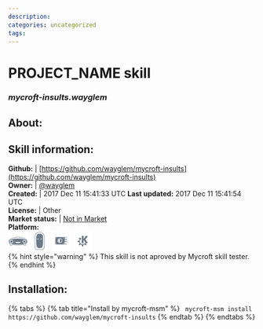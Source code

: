 ```yaml
--- 
description: 
categories: uncategorized   
tags:   
---
```


# PROJECT_NAME skill  
### _mycroft-insults.wayglem_  
## About:  


## Skill information:  
**Github:** | [https://github.com/wayglem/mycroft-insults](https://github.com/wayglem/mycroft-insults)  
**Owner:** | [@wayglem](https://github.com/wayglem)  
**Created:** | 2017 Dec 11 15:41:33 UTC  **Last updated:** 2017 Dec 11 15:41:54 UTC  
**License:** | Other  
**Market status:** | [Not in Market](https://market.mycroft.ai/skill/)  
**Platform:**  
 ![](../.gitbook/assets/mark-1-icon.png)  ![](../.gitbook/assets/mark-2-icon.png)  ![](../.gitbook/assets/picroft-icon.png)  ![](../.gitbook/assets/kde.png)   
{% hint style="warning" %}
This skill is not aproved by Mycroft skill tester.
{% endhint %}
    
## Installation:  
{% tabs %}
{% tab title="Install by mycroft-msm" %}
``` mycroft-msm install https://github.com/wayglem/mycroft-insults```
{% endtab %}
  {% endtabs %}
  
